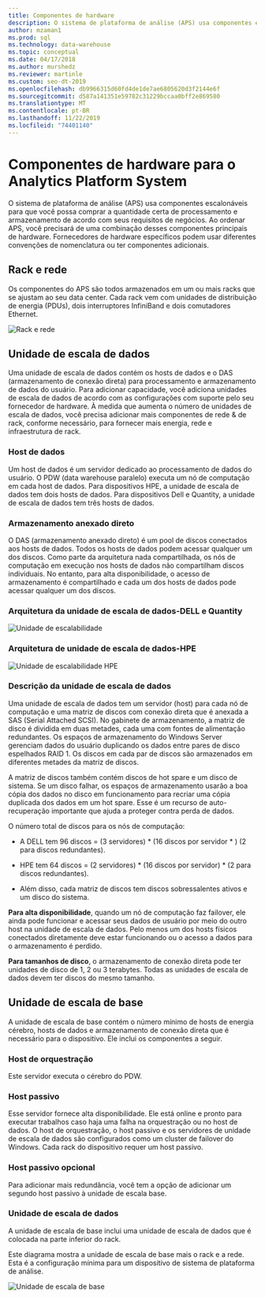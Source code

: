 ```yaml
---
title: Componentes de hardware
description: O sistema de plataforma de análise (APS) usa componentes escalonáveis para que você possa comprar a quantidade certa de processamento e armazenamento de acordo com seus requisitos de negócios. Ao ordenar APS, você precisará de uma combinação desses componentes principais de hardware.
author: mzaman1
ms.prod: sql
ms.technology: data-warehouse
ms.topic: conceptual
ms.date: 04/17/2018
ms.author: murshedz
ms.reviewer: martinle
ms.custom: seo-dt-2019
ms.openlocfilehash: db9966315d60fd4de1de7ae6805620d3f2144e6f
ms.sourcegitcommit: d587a141351e59782c31229bccaa0bff2e869580
ms.translationtype: MT
ms.contentlocale: pt-BR
ms.lasthandoff: 11/22/2019
ms.locfileid: "74401140"
---
```

# <a name="hardware-components-for-analytics-platform-system"></a>Componentes de hardware para o Analytics Platform System

O sistema de plataforma de análise (APS) usa componentes escalonáveis para que você possa comprar a quantidade certa de processamento e armazenamento de acordo com seus requisitos de negócios. Ao ordenar APS, você precisará de uma combinação desses componentes principais de hardware. Fornecedores de hardware específicos podem usar diferentes convenções de nomenclatura ou ter componentes adicionais.  
 
  
## <a name="rackandnetwork"></a>Rack e rede 
 
Os componentes do APS são todos armazenados em um ou mais racks que se ajustam ao seu data center. Cada rack vem com unidades de distribuição de energia (PDUs), dois interruptores InfiniBand e dois comutadores Ethernet.  
  
![Rack e rede](media/rack-and-network.png "Rack e rede do APS")  
  
## <a name="datascaleunit"></a>Unidade de escala de dados
 
Uma unidade de escala de dados contém os hosts de dados e o DAS (armazenamento de conexão direta) para processamento e armazenamento de dados do usuário. Para adicionar capacidade, você adiciona unidades de escala de dados de acordo com as configurações com suporte pelo seu fornecedor de hardware. À medida que aumenta o número de unidades de escala de dados, você precisa adicionar mais componentes de rede & de rack, conforme necessário, para fornecer mais energia, rede e infraestrutura de rack.  
  
### <a name="data-host"></a>Host de dados  

Um host de dados é um servidor dedicado ao processamento de dados do usuário. O PDW (data warehouse paralelo) executa um nó de computação em cada host de dados. Para dispositivos HPE, a unidade de escala de dados tem dois hosts de dados. Para dispositivos Dell e Quantity, a unidade de escala de dados tem três hosts de dados.  
  
### <a name="direct-attached-storage"></a>Armazenamento anexado direto
 
O DAS (armazenamento anexado direto) é um pool de discos conectados aos hosts de dados. Todos os hosts de dados podem acessar qualquer um dos discos. Como parte da arquitetura nada compartilhada, os nós de computação em execução nos hosts de dados não compartilham discos individuais. No entanto, para alta disponibilidade, o acesso de armazenamento é compartilhado e cada um dos hosts de dados pode acessar qualquer um dos discos.  
  
### <a name="data-scale-unit-architecture---dell-and-quanta"></a>Arquitetura da unidade de escala de dados-DELL e Quantity
  
![Unidade de escalabilidade](media/scalability-unit-dell.png "Unidade de escalabilidade da Dell")  
  
### <a name="data-scale-unit-architecture---hpe"></a>Arquitetura de unidade de escala de dados-HPE 
 
![Unidade de escalabilidade HPE](media/scalability-unit-hpe.png "Unidade de escalabilidade HPE")  
  
### <a name="data-scale-unit-description"></a>Descrição da unidade de escala de dados

Uma unidade de escala de dados tem um servidor (host) para cada nó de computação e uma matriz de discos com conexão direta que é anexada a SAS (Serial Attached SCSI). No gabinete de armazenamento, a matriz de disco é dividida em duas metades, cada uma com fontes de alimentação redundantes. Os espaços de armazenamento do Windows Server gerenciam dados do usuário duplicando os dados entre pares de disco espelhados RAID 1. Os discos em cada par de discos são armazenados em diferentes metades da matriz de discos.  
  
A matriz de discos também contém discos de hot spare e um disco de sistema. Se um disco falhar, os espaços de armazenamento usarão a boa cópia dos dados no disco em funcionamento para recriar uma cópia duplicada dos dados em um hot spare. Esse é um recurso de auto-recuperação importante que ajuda a proteger contra perda de dados.  
  
O número total de discos para os nós de computação:  
  
-   A DELL tem 96 discos = (3 servidores) * (16 discos por servidor \* ) (2 para discos redundantes).  
  
-   HPE tem 64 discos = (2 servidores) * (16 discos por servidor) \* (2 para discos redundantes).  
  
-   Além disso, cada matriz de discos tem discos sobressalentes ativos e um disco do sistema.  
  
**Para alta disponibilidade**, quando um nó de computação faz failover, ele ainda pode funcionar e acessar seus dados de usuário por meio do outro host na unidade de escala de dados. Pelo menos um dos hosts físicos conectados diretamente deve estar funcionando ou o acesso a dados para o armazenamento é perdido.  
  
**Para tamanhos de disco**, o armazenamento de conexão direta pode ter unidades de disco de 1, 2 ou 3 terabytes. Todas as unidades de escala de dados devem ter discos do mesmo tamanho.  
  
## <a name="basescaleunit"></a>Unidade de escala de base 
 
A unidade de escala de base contém o número mínimo de hosts de energia cérebro, hosts de dados e armazenamento de conexão direta que é necessário para o dispositivo. Ele inclui os componentes a seguir. 
  
### <a name="orchestration-host"></a>Host de orquestração  
Este servidor executa o cérebro do PDW.
  
### <a name="passive-host"></a>Host passivo  
Esse servidor fornece alta disponibilidade. Ele está online e pronto para executar trabalhos caso haja uma falha na orquestração ou no host de dados. O host de orquestração, o host passivo e os servidores de unidade de escala de dados são configurados como um cluster de failover do Windows. Cada rack do dispositivo requer um host passivo.  
  
### <a name="optional-passive-host"></a>Host passivo opcional  
Para adicionar mais redundância, você tem a opção de adicionar um segundo host passivo à unidade de escala base.  
  
### <a name="data-scale-unit"></a>Unidade de escala de dados  
A unidade de escala de base inclui uma unidade de escala de dados que é colocada na parte inferior do rack.  
  
Este diagrama mostra a unidade de escala de base mais o rack e a rede. Esta é a configuração mínima para um dispositivo de sistema de plataforma de análise.  
  
![Unidade de escala de base](media/base-scale-unit.png "Unidade de escala de base")  
 
